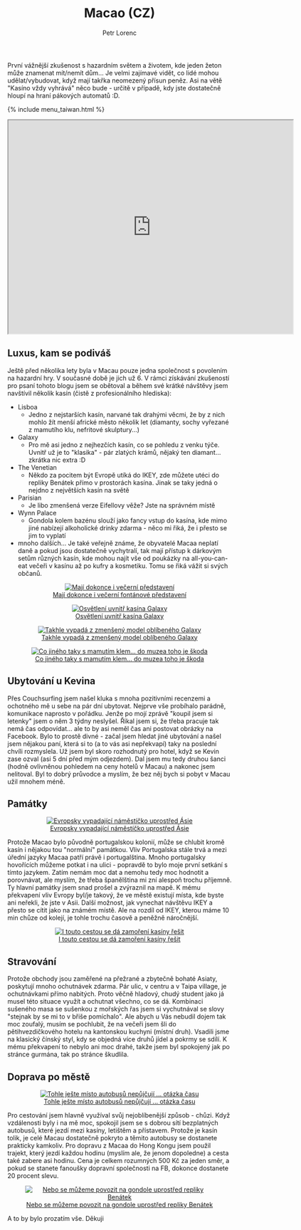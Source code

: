 ﻿---
layout: post
title: Macao (CZ)
description: Cestování po Macau a návštěva kasína. První vážnější zkušenost s hazardním světem a životem, kde jeden žeton může znamenat mít/nemít dům... Je velmi zajímavé vidět, co lidé mohou udělat/vybudovat, když mají takřka neomezený přísun peněz. Asi na větě "Kasíno vždy vyhrává" něco bude - určitě v případě, kdy jste dostatečně hloupí na haní pákových automatů :D.
author: Petr Lorenc
comments: true
---

První vážnější zkušenost s hazardním světem a životem, kde jeden žeton může znamenat mít/nemít dům... Je velmi zajímavé vidět, co lidé mohou udělat/vybudovat, když mají takřka neomezený přísun peněz. Asi na větě "Kasíno vždy vyhrává" něco bude - určitě v případě, kdy jste dostatečně hloupí na hraní pákových automatů :D.

{% include menu_taiwan.html %}

<iframe src="https://www.google.com/maps/d/u/0/embed?mid=1k7xT0saI6oKUtlYn7KFA4CVUewqFfTR6" width="640" height="480"></iframe>


## Luxus, kam se podiváš

Ještě před několika lety byla v Macau pouze jedna společnost s povolením na hazardní hry. V současné době je jich už 6. V rámci získávání zkušeností pro psaní tohoto blogu jsem se obětoval a během své krátké návštěvy jsem navštívil několik kasín (čistě z profesionálního hlediska):
 * Lisboa
   * Jedno z nejstarších kasín, narvané tak drahými věcmi, že by z nich mohlo žít menší africké město několik let (diamanty, sochy vyřezané z mamutího klu, nefritové skulptury...)
 * Galaxy
   * Pro mě asi jedno z nejhezčích kasín, co se pohledu z venku týče. Uvnitř už je to "klasika" - pár zlatých krámů, nějaký ten diamant... zkrátka nic extra :D
 * The Venetian
   * Někdo za pocitem být Evropě utíká do IKEY, zde můžete utéci do repliky Benátek přímo v prostorách kasína. Jinak se taky jedná o nejdno z největších kasín na světě
 * Parisian
   * Je libo zmenšená verze Eifellovy věže? Jste na správném místě
 * Wynn Palace
   * Gondola kolem bazénu slouží jako fancy vstup do kasína, kde mimo jiné nabízejí alkoholické drinky zdarma - něco mi řiká, že i přesto se jim to vyplatí
 * mnoho dalších... 
Je také veřejně známe, že obyvatelé Macaa neplatí daně a pokud jsou dostatečně vychytralí, tak mají přístup k dárkovým setům různých kasín, kde mohou najít vše od poukázky na all-you-can-eat večeři v kasínu až po kufry a kosmetiku. Tomu se řiká vážit si svých občanů.

<figure align="middle">
  <a href="{{ site.baseurl }}/images/macao/01.JPG" data-lightbox="Mají dokonce i večerní představení" data-title="Mají dokonce i večerní představení" data-lightbox="roadtrip">
    <img src="{{ site.baseurl }}/images/macao/01.JPG" alt="Mají dokonce i večerní představení" title="Mají dokonce i večerní představení"/>
    <figcaption>Mají dokonce i večerní fontánové představení</figcaption>
  </a>
</figure>

<figure align="middle">
  <a href="{{ site.baseurl }}/images/macao/02.JPG" data-lightbox="Osvětlení uvnitř kasína Galaxy" data-title="Osvětlení uvnitř kasína Galaxy" data-lightbox="roadtrip">
    <img src="{{ site.baseurl }}/images/macao/02.JPG" alt="Osvětlení uvnitř kasína Galaxy" title="Osvětlení uvnitř kasína Galaxy"/>
    <figcaption>Osvětlení uvnitř kasína Galaxy</figcaption>
  </a>
</figure>

<figure align="middle">
  <a href="{{ site.baseurl }}/images/macao/03.JPG" data-lightbox="Takhle vypadá z zmenšený model oblíbeného Galaxy" data-title="Takhle vypadá z zmenšený model oblíbeného Galaxy" data-lightbox="roadtrip">
    <img src="{{ site.baseurl }}/images/macao/03.JPG" alt="Takhle vypadá z zmenšený model oblíbeného Galaxy" title="Takhle vypadá z zmenšený model oblíbeného Galaxy"/>
    <figcaption>Takhle vypadá z zmenšený model oblíbeného Galaxy</figcaption>
  </a>
</figure>

<figure align="middle">
  <a href="{{ site.baseurl }}/images/macao/04.JPG" data-lightbox="Co jiného taky s mamutím klem... do muzea toho je škoda" data-title="Co jiného taky s mamutím klem... do muzea toho je škoda" data-lightbox="roadtrip">
    <img src="{{ site.baseurl }}/images/macao/04.JPG" alt="Co jiného taky s mamutím klem... do muzea toho je škoda" title="Co jiného taky s mamutím klem... do muzea toho je škoda"/>
    <figcaption>Co jiného taky s mamutím klem... do muzea toho je škoda</figcaption>
  </a>
</figure>

## Ubytování u Kevina

Přes Couchsurfing jsem našel kluka s mnoha pozitivními recenzemi a ochotného mě u sebe na pár dní ubytovat. Nejprve vše probíhalo parádně, komunikace naprosto v pořádku. Jenže po mojí zprávě "koupil jsem si letenky" jsem o něm 3 týdny neslyšel. Řikal jsem si, že třeba pracuje tak nemá čas odpovídat... ale to by asi neměl čas ani postovat obrázky na Facebook. Bylo to prostě divné - začal jsem hledat jiné ubytování a našel jsem nějakou paní, která si to (a to vás asi nepřekvapí) taky na poslední chvíli rozmyslela. Už jsem byl skoro rozhodnutý pro hotel, když se Kevin zase ozval (asi 5 dní před mým odjezdem). Dal jsem mu tedy druhou šanci (hodně ovlivněnou pohledem na ceny hotelů v Macau) a nakonec jsem nelitoval. Byl to dobrý průvodce a myslím, že bez něj bych si pobyt v Macau užil mnohem méně.

## Památky

<figure align="middle">
  <a href="{{ site.baseurl }}/images/macao/05.JPG" data-lightbox="Evropsky vypadající náměstíčko uprostřed Ásie" data-title="Evropsky vypadající náměstíčko uprostřed Ásie" data-lightbox="roadtrip">
    <img src="{{ site.baseurl }}/images/macao/05.JPG" alt="Evropsky vypadající náměstíčko uprostřed Ásie" title="Evropsky vypadající náměstíčko uprostřed Ásie"/>
    <figcaption>Evropsky vypadající náměstíčko uprostřed Ásie</figcaption>
  </a>
</figure>

Protože Macao bylo původně portugalskou kolonií, může se chlubit kromě kasín i nějakou tou "normální" památkou. Vliv Portugalska stále trvá a mezi úřední jazyky Macaa patří právě i portugalština. Mnoho portugalsky hovořících můžeme potkat i na ulici - popravdě to bylo moje první setkání s tímto jazykem. Zatím nemám moc dat a nemohu tedy moc hodnotit a porovnávat, ale myslím, že třeba španělština mi zní alespoň trochu příjemně. Ty hlavní památky jsem snad prošel a zvýraznil na mapě. K mému překvapení vliv Evropy byl/je takový, že ve městě existují místa, kde byste ani neřekli, že jste v Asii. Další možnost, jak vynechat návštěvu IKEY a přesto se cítit jako na známém místě. Ale na rozdíl od IKEY, kterou máme 10 min chůze od kolejí, je tohle trochu časově a peněžně náročnější.

<figure align="middle">
  <a href="{{ site.baseurl }}/images/macao/06.JPG" data-lightbox="I touto cestou se dá zamoření kasíny řešit" data-title="I touto cestou se dá zamoření kasíny řešit" data-lightbox="roadtrip">
    <img src="{{ site.baseurl }}/images/macao/06.JPG" alt="I touto cestou se dá zamoření kasíny řešit" title="I touto cestou se dá zamoření kasíny řešit"/>
    <figcaption>I touto cestou se dá zamoření kasíny řešit</figcaption>
  </a>
</figure>

## Stravování

Protože obchody jsou zaměřené na přežrané a zbytečně bohaté Asiaty, poskytují mnoho ochutnávek zdarma. Pár ulic, v centru a v Taipa village, je ochutnávkami přímo nabitých. Proto věčně hladový, chudý student jako já musel této situace využít a ochutnat všechno, co se dá. Kombinaci sušeného masa se sušenkou z mořských řas jsem si vychutnával se slovy "stejnak by se mi to v břiše pomíchalo". Ale abych u Vás nebudil dojem tak moc zoufalý, musím se pochlubit, že na večeři jsem šli do pětihvezdičkového hotelu na kantonskou kuchyni (místní druh). Vsadili jsme na klasický čínský styl, kdy se objedná více druhů jídel a pokrmy se sdílí. K mému překvapení to nebylo ani moc drahé, takže jsem byl spokojený jak po stránce gurmána, tak po stránce škudlila.

## Doprava po městě

<figure align="middle">
  <a href="{{ site.baseurl }}/images/macao/07.JPG" data-lightbox="Tohle ješte místo autobusů nepůjčují ... otázka času" data-title="Tohle ješte místo autobusů nepůjčují ... otázka času" data-lightbox="roadtrip">
    <img src="{{ site.baseurl }}/images/macao/07.JPG" alt="Tohle ješte místo autobusů nepůjčují ... otázka času" title="Tohle ješte místo autobusů nepůjčují ... otázka času"/>
    <figcaption>Tohle ješte místo autobusů nepůjčují ... otázka času</figcaption>
  </a>
</figure>

Pro cestování jsem hlavně využíval svůj nejoblíbenější způsob - chůzi. Když vzdálenosti byly i na mě moc, spokojil jsem se s dobrou sítí bezplatných autobusů, které jezdí mezi kasíny, letištěm a přístavem. Protože je kasín tolik, je celé Macau dostatečně pokryto a těmito autobusy se dostanete prakticky kamkoliv. Pro dopravu z Macaa do Hong Kongu jsem použil trajekt, který jezdí každou hodinu (myslím ale, že jenom dopoledne) a cesta také zabere asi hodinu. Cena je celkem rozumných 500 Kč za jeden směr, a pokud se stanete fanoušky dopravní společnosti na FB, dokonce dostanete 20 procent slevu. 

<figure align="middle">
  <a href="{{ site.baseurl }}/images/macao/08.JPG" data-lightbox="Nebo se můžeme povozit na gondole uprostřed repliky Benátek" data-title="Nebo se můžeme povozit na gondole uprostřed repliky Benátek" data-lightbox="roadtrip">
    <img src="{{ site.baseurl }}/images/macao/08.JPG" alt="Nebo se můžeme povozit na gondole uprostřed repliky Benátek" title="Nebo se můžeme povozit na gondole uprostřed repliky Benátek"/>
    <figcaption>Nebo se můžeme povozit na gondole uprostřed repliky Benátek</figcaption>
  </a>
</figure>

A to by bylo prozatím vše. Děkuji

